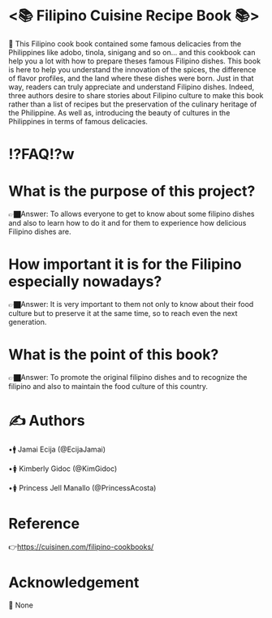 # <📚 Filipino Cuisine Recipe Book 📚>

📖 This Filipino cook book contained some famous delicacies from the Philippines  like adobo, tinola, sinigang  and so on... and this cookbook can help you a lot  with how to prepare theses famous Filipino dishes. This book is here to help you understand the innovation of the spices, the difference of flavor profiles, and the land where these dishes were born. Just in that way, readers can truly appreciate and understand Filipino dishes. Indeed, three authors desire to share stories about Filipino culture to make this book rather than a list of recipes but the preservation of the culinary heritage of the Philippine. As well as, introducing the beauty of cultures in the Philippines in terms of famous delicacies.
# ⁉️FAQ⁉️w
# What is the purpose of this project?
👉🏿Answer: To allows everyone to get to know about some filipino dishes and also to learn how to do it and for them to experience how delicious Filipino dishes are.
# How important it is for the Filipino especially nowadays?
👉🏿Answer: It is very important to them not only to know about their food culture but to preserve it at the same time, so to reach even the next generation.
# What is the point of this book?
👉🏿Answer: To promote the original filipino dishes and to recognize the filipino and also to maintain the food culture of this country.
# ✍️ Authors  
•🚹 Jamai Ecija (@EcijaJamai)

•🚺 Kimberly Gidoc (@KimGidoc)

•🚺 Princess Jell Manallo (@PrincessAcosta)
# Reference
👉https://cuisinen.com/filipino-cookbooks/
# Acknowledgement
🤷 None

